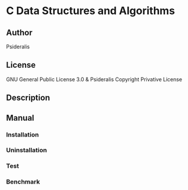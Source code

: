 # C Data Structures and Algorithms
## Author
Psideralis
## License
GNU General Public License 3.0 & Psideralis Copyright Privative License
## Description

## Manual

### Installation

### Uninstallation

### Test

### Benchmark